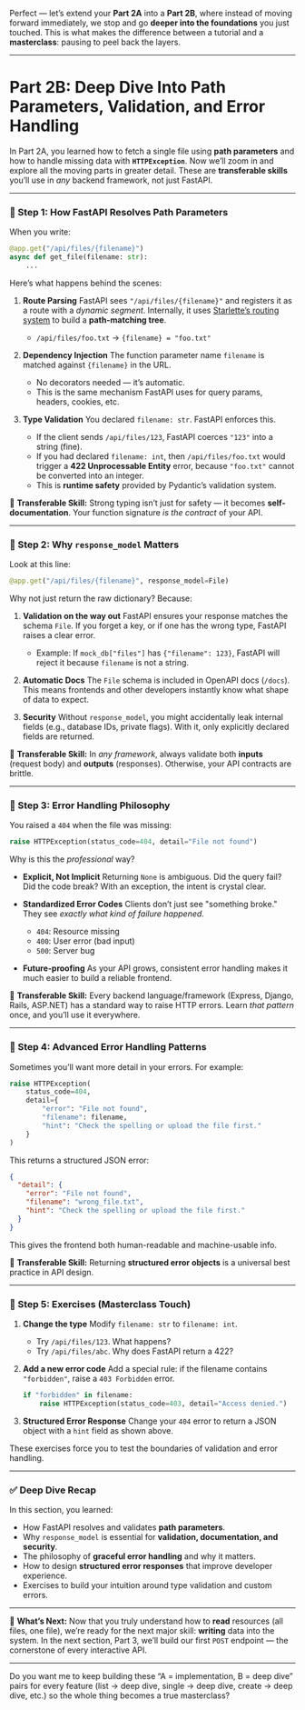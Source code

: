 Perfect — let’s extend your **Part 2A** into a **Part 2B**, where instead of moving forward immediately, we stop and go **deeper into the foundations** you just touched. This is what makes the difference between a tutorial and a **masterclass**: pausing to peel back the layers.

---

# **Part 2B: Deep Dive Into Path Parameters, Validation, and Error Handling**

In Part 2A, you learned how to fetch a single file using **path parameters** and how to handle missing data with **`HTTPException`**. Now we’ll zoom in and explore all the moving parts in greater detail. These are **transferable skills** you’ll use in _any_ backend framework, not just FastAPI.

---

### **🚩 Step 1: How FastAPI Resolves Path Parameters**

When you write:

```python
@app.get("/api/files/{filename}")
async def get_file(filename: str):
    ...
```

Here’s what happens behind the scenes:

1. **Route Parsing**
   FastAPI sees `"/api/files/{filename}"` and registers it as a route with a _dynamic segment_.
   Internally, it uses [Starlette’s routing system](https://www.starlette.io/routing/) to build a **path-matching tree**.

   - `/api/files/foo.txt` → `{filename} = "foo.txt"`

2. **Dependency Injection**
   The function parameter name `filename` is matched against `{filename}` in the URL.

   - No decorators needed — it’s automatic.
   - This is the same mechanism FastAPI uses for query params, headers, cookies, etc.

3. **Type Validation**
   You declared `filename: str`. FastAPI enforces this.

   - If the client sends `/api/files/123`, FastAPI coerces `"123"` into a string (fine).
   - If you had declared `filename: int`, then `/api/files/foo.txt` would trigger a **422 Unprocessable Entity** error, because `"foo.txt"` cannot be converted into an integer.
   - This is **runtime safety** provided by Pydantic’s validation system.

🔑 **Transferable Skill:** Strong typing isn’t just for safety — it becomes **self-documentation**. Your function signature _is the contract_ of your API.

---

### **🚩 Step 2: Why `response_model` Matters**

Look at this line:

```python
@app.get("/api/files/{filename}", response_model=File)
```

Why not just return the raw dictionary? Because:

1. **Validation on the way out**
   FastAPI ensures your response matches the schema `File`. If you forget a key, or if one has the wrong type, FastAPI raises a clear error.

   - Example: If `mock_db["files"]` has `{"filename": 123}`, FastAPI will reject it because `filename` is not a string.

2. **Automatic Docs**
   The `File` schema is included in OpenAPI docs (`/docs`). This means frontends and other developers instantly know what shape of data to expect.

3. **Security**
   Without `response_model`, you might accidentally leak internal fields (e.g., database IDs, private flags). With it, only explicitly declared fields are returned.

🔑 **Transferable Skill:** In _any framework_, always validate both **inputs** (request body) and **outputs** (responses). Otherwise, your API contracts are brittle.

---

### **🚩 Step 3: Error Handling Philosophy**

You raised a `404` when the file was missing:

```python
raise HTTPException(status_code=404, detail="File not found")
```

Why is this the _professional_ way?

- **Explicit, Not Implicit**
  Returning `None` is ambiguous. Did the query fail? Did the code break? With an exception, the intent is crystal clear.

- **Standardized Error Codes**
  Clients don’t just see "something broke." They see _exactly what kind of failure happened_.

  - `404`: Resource missing
  - `400`: User error (bad input)
  - `500`: Server bug

- **Future-proofing**
  As your API grows, consistent error handling makes it much easier to build a reliable frontend.

🔎 **Transferable Skill:** Every backend language/framework (Express, Django, Rails, ASP.NET) has a standard way to raise HTTP errors. Learn _that pattern_ once, and you’ll use it everywhere.

---

### **🚩 Step 4: Advanced Error Handling Patterns**

Sometimes you’ll want more detail in your errors. For example:

```python
raise HTTPException(
    status_code=404,
    detail={
        "error": "File not found",
        "filename": filename,
        "hint": "Check the spelling or upload the file first."
    }
)
```

This returns a structured JSON error:

```json
{
  "detail": {
    "error": "File not found",
    "filename": "wrong_file.txt",
    "hint": "Check the spelling or upload the file first."
  }
}
```

This gives the frontend both human-readable and machine-usable info.

🔑 **Transferable Skill:** Returning **structured error objects** is a universal best practice in API design.

---

### **🚩 Step 5: Exercises (Masterclass Touch)**

1. **Change the type**
   Modify `filename: str` to `filename: int`.

   - Try `/api/files/123`. What happens?
   - Try `/api/files/abc`. Why does FastAPI return a 422?

2. **Add a new error code**
   Add a special rule: if the filename contains `"forbidden"`, raise a `403 Forbidden` error.

   ```python
   if "forbidden" in filename:
       raise HTTPException(status_code=403, detail="Access denied.")
   ```

3. **Structured Error Response**
   Change your `404` error to return a JSON object with a `hint` field as shown above.

These exercises force you to test the boundaries of validation and error handling.

---

### **✅ Deep Dive Recap**

In this section, you learned:

- How FastAPI resolves and validates **path parameters**.
- Why `response_model` is essential for **validation, documentation, and security**.
- The philosophy of **graceful error handling** and why it matters.
- How to design **structured error responses** that improve developer experience.
- Exercises to build your intuition around type validation and custom errors.

---

📌 **What’s Next:**
Now that you truly understand how to **read** resources (all files, one file), we’re ready for the next major skill: **writing** data into the system. In the next section, Part 3, we’ll build our first `POST` endpoint — the cornerstone of every interactive API.

---

Do you want me to keep building these “A = implementation, B = deep dive” pairs for every feature (list → deep dive, single → deep dive, create → deep dive, etc.) so the whole thing becomes a true masterclass?
